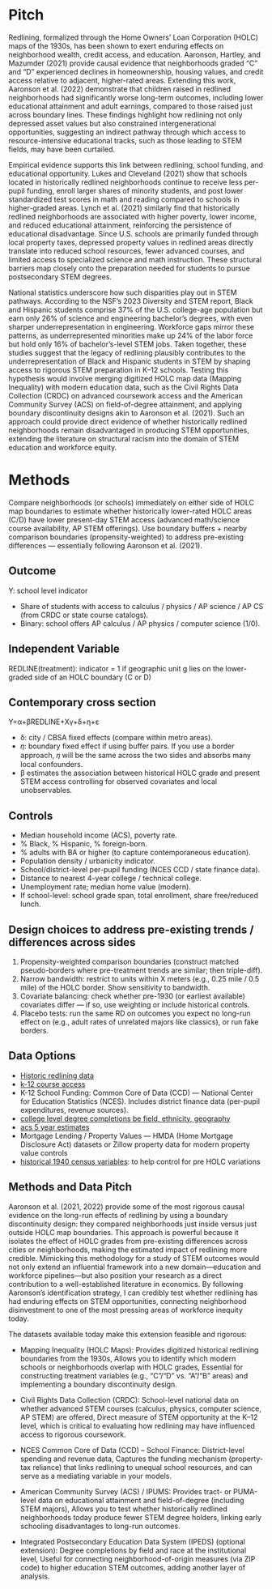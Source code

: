 # Pitch

Redlining, formalized through the Home Owners’ Loan Corporation (HOLC) maps of the 1930s, has been shown to exert enduring effects on neighborhood wealth, credit access, and education. Aaronson, Hartley, and Mazumder (2021) provide causal evidence that neighborhoods graded “C” and “D” experienced declines in homeownership, housing values, and credit access relative to adjacent, higher-rated areas. Extending this work, Aaronson et al. (2022) demonstrate that children raised in redlined neighborhoods had significantly worse long-term outcomes, including lower educational attainment and adult earnings, compared to those raised just across boundary lines. These findings highlight how redlining not only depressed asset values but also constrained intergenerational opportunities, suggesting an indirect pathway through which access to resource-intensive educational tracks, such as those leading to STEM fields, may have been curtailed.

Empirical evidence supports this link between redlining, school funding, and educational opportunity. Lukes and Cleveland (2021) show that schools located in historically redlined neighborhoods continue to receive less per-pupil funding, enroll larger shares of minority students, and post lower standardized test scores in math and reading compared to schools in higher-graded areas. Lynch et al. (2021) similarly find that historically redlined neighborhoods are associated with higher poverty, lower income, and reduced educational attainment, reinforcing the persistence of educational disadvantage. Since U.S. schools are primarily funded through local property taxes, depressed property values in redlined areas directly translate into reduced school resources, fewer advanced courses, and limited access to specialized science and math instruction. These structural barriers map closely onto the preparation needed for students to pursue postsecondary STEM degrees.

National statistics underscore how such disparities play out in STEM pathways. According to the NSF’s 2023 Diversity and STEM report, Black and Hispanic students comprise 37% of the U.S. college-age population but earn only 26% of science and engineering bachelor’s degrees, with even sharper underrepresentation in engineering. Workforce gaps mirror these patterns, as underrepresented minorities make up 24% of the labor force but hold only 16% of bachelor’s-level STEM jobs. Taken together, these studies suggest that the legacy of redlining plausibly contributes to the underrepresentation of Black and Hispanic students in STEM by shaping access to rigorous STEM preparation in K–12 schools. Testing this hypothesis would involve merging digitized HOLC map data (Mapping Inequality) with modern education data, such as the Civil Rights Data Collection (CRDC) on advanced coursework access and the American Community Survey (ACS) on field-of-degree attainment, and applying boundary discontinuity designs akin to Aaronson et al. (2021). Such an approach could provide direct evidence of whether historically redlined neighborhoods remain disadvantaged in producing STEM opportunities, extending the literature on structural racism into the domain of STEM education and workforce equity.

# Methods

Compare neighborhoods (or schools) immediately on either side of HOLC map boundaries to estimate whether historically lower-rated HOLC areas (C/D) have lower present-day STEM access (advanced math/science course availability, AP STEM offerings). Use boundary buffers + nearby comparison boundaries (propensity-weighted) to address pre-existing differences — essentially following Aaronson et al. (2021).

## Outcome

Y: school level indicator
- Share of students with access to calculus / physics / AP science / AP CS (from CRDC or state course catalogs).
- Binary: school offers AP calculus / AP physics / computer science (1/0).

## Independent Variable

REDLINE(treatment): indicator = 1 if geographic unit g lies on the lower-graded side of an HOLC boundary (C or D)

## Contemporary cross section

Y=α+βREDLINE+Xγ+δ+η+ε
- δ: city / CBSA fixed effects (compare within metro areas).
- 𝜂: boundary fixed effect if using buffer pairs. If you use a border approach, 𝜂 will be the same across the two sides and absorbs many local confounders.
- β estimates the association between historical HOLC grade and present STEM access controlling for observed covariates and local unobservables.

## Controls

- Median household income (ACS), poverty rate.
- % Black, % Hispanic, % foreign-born.
- % adults with BA or higher (to capture contemporaneous education).
- Population density / urbanicity indicator.
- School/district-level per-pupil funding (NCES CCD / state finance data).
- Distance to nearest 4-year college / technical college.
- Unemployment rate; median home value (modern).
- If school-level: school grade span, total enrollment, share free/reduced lunch.
	​
## Design choices to address pre-existing trends / differences across sides

1. Propensity-weighted comparison boundaries (construct matched pseudo-borders where pre-treatment trends are similar; then triple-diff).
2. Narrow bandwidth: restrict to units within X meters (e.g., 0.25 mile / 0.5 mile) of the HOLC border. Show sensitivity to bandwidth.
3. Covariate balancing: check whether pre-1930 (or earliest available) covariates differ — if so, use weighting or include historical controls.
4. Placebo tests: run the same RD on outcomes you expect no long-run effect on (e.g., adult rates of unrelated majors like classics), or run fake borders.

## Data Options
- [Historic redlining data](https://dsl.richmond.edu/panorama/redlining/#loc=5/39.1/-94.6)
- [k-12 course access](https://ocrdata.ed.gov/)
- K-12 School Funding: Common Core of Data (CCD) — National Center for Education Statistics (NCES). Includes district finance data (per-pupil expenditures, revenue sources).
- [college level degree completions be field, ethnicity, geography](https://nces.ed.gov/ipeds/)
- [acs 5 year estimates](https://data.census.gov/)
- Mortgage Lending / Property Values — HMDA (Home Mortgage Disclosure Act) datasets or Zillow property data for modern property value controls
- [historical 1940 census variables](https://www2.census.gov/ces/wp/2022/CES-WP-22-56.pdf?utm_source=chatgpt.com): to help control for pre HOLC variations

## Methods and Data Pitch
Aaronson et al. (2021, 2022) provide some of the most rigorous causal evidence on the long-run effects of redlining by using a boundary discontinuity design: they compared neighborhoods just inside versus just outside HOLC map boundaries. This approach is powerful because it isolates the effect of HOLC grades from pre-existing differences across cities or neighborhoods, making the estimated impact of redlining more credible. Mimicking this methodology for a study of STEM outcomes would not only extend an influential framework into a new domain—education and workforce pipelines—but also position your research as a direct contribution to a well-established literature in economics. By following Aaronson’s identification strategy, I can credibly test whether redlining has had enduring effects on STEM opportunities, connecting neighborhood disinvestment to one of the most pressing areas of workforce inequity today.

The datasets available today make this extension feasible and rigorous:

- Mapping Inequality (HOLC Maps): Provides digitized historical redlining boundaries from the 1930s, Allows you to identify which modern schools or neighborhoods overlap with HOLC grades, Essential for constructing treatment variables (e.g., “C”/“D” vs. “A”/“B” areas) and implementing a boundary discontinuity design.

- Civil Rights Data Collection (CRDC): School-level national data on whether advanced STEM courses (calculus, physics, computer science, AP STEM) are offered, Direct measure of STEM opportunity at the K–12 level, which is critical to evaluating how redlining may have influenced access to rigorous coursework.

- NCES Common Core of Data (CCD) – School Finance: District-level spending and revenue data, Captures the funding mechanism (property-tax reliance) that links redlining to unequal school resources, and can serve as a mediating variable in your models.

- American Community Survey (ACS) / IPUMS: Provides tract- or PUMA-level data on educational attainment and field-of-degree (including STEM majors), Allows you to test whether historically redlined neighborhoods today produce fewer STEM degree holders, linking early schooling disadvantages to long-run outcomes.

- Integrated Postsecondary Education Data System (IPEDS) (optional extension): Degree completions by field and race at the institutional level, Useful for connecting neighborhood-of-origin measures (via ZIP code) to higher education STEM outcomes, adding another layer of analysis.
